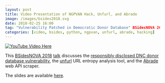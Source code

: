 ```yaml
---
layout: post
title: Video Presentation of NGPVAN Hack, Unfurl, and Abrade
image: /images/bsides2018.svg
date: 2018-02-25 16:00
tag: "Vulnerability Patched in Democratic Donor Database" BSidesNOVA 2018 Presentation
categories: [video, bsides, python, ngpvan, unfurl, abrade, hacking]
---
```

[1]: https://www.irongeek.com/i.php?page=videos%2Fbsidesnova2018%2F204-vulnerability-patched-in-democratic-donor-database-josh-lospinoso
[2]: http://www.bsidesnova.org/
[3]: https://jlospinoso.github.io/python/unfurl/abrade/hacking/2018/02/08/unfurl-url-analysis.html
[4]: https://jlospinoso.github.io/responsible%20disclosure/abrade/hacking/2017/10/16/ngpvan-email-subscription.html
[5]: https://jlospinoso.github.io/cpp/developing/software/2017/09/15/abrade-web-scraper.html
[6]: https://jlospinoso.github.io/bsides2018

[![YouTube Video Here](https://img.youtube.com/vi/sleD2CDSFWY/0.jpg)](https://www.youtube.com/watch?v=sleD2CDSFWY&t=12)

This [BSidesNOVA 2018][2] [talk][1] discusses the [responsibly disclosed DNC donor database vulnerability][4], the [unfurl][3] URL entropy analysis tool, and the [Abrade][5] web API scraper.

The slides are available [here][6].
